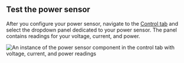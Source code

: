 ## Test the power sensor

After you configure your power sensor, navigate to the [Control tab](/fleet/robots/#control) and select the dropdown panel dedicated to your power sensor.
The panel contains readings for your voltage, current, and power.

![An instance of the power sensor component in the control tab with voltage, current, and power readings](/build/configure/components/power-sensor/power-sensor-control.png)
